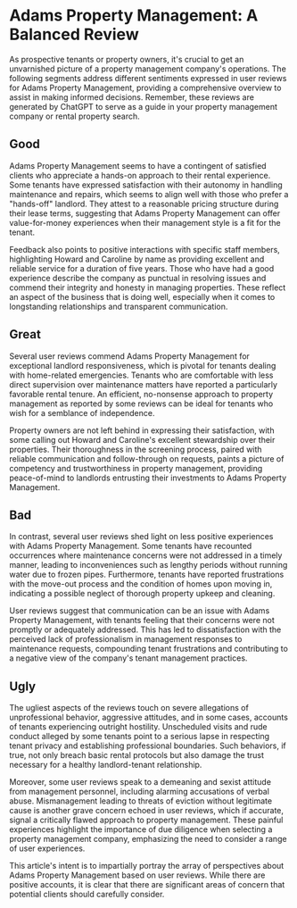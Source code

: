 # Adams Property Management: A Balanced Review

As prospective tenants or property owners, it's crucial to get an unvarnished picture of a property management company's operations. The following segments address different sentiments expressed in user reviews for Adams Property Management, providing a comprehensive overview to assist in making informed decisions. Remember, these reviews are generated by ChatGPT to serve as a guide in your property management company or rental property search.

## Good

Adams Property Management seems to have a contingent of satisfied clients who appreciate a hands-on approach to their rental experience. Some tenants have expressed satisfaction with their autonomy in handling maintenance and repairs, which seems to align well with those who prefer a "hands-off" landlord. They attest to a reasonable pricing structure during their lease terms, suggesting that Adams Property Management can offer value-for-money experiences when their management style is a fit for the tenant.

Feedback also points to positive interactions with specific staff members, highlighting Howard and Caroline by name as providing excellent and reliable service for a duration of five years. Those who have had a good experience describe the company as punctual in resolving issues and commend their integrity and honesty in managing properties. These reflect an aspect of the business that is doing well, especially when it comes to longstanding relationships and transparent communication.

## Great

Several user reviews commend Adams Property Management for exceptional landlord responsiveness, which is pivotal for tenants dealing with home-related emergencies. Tenants who are comfortable with less direct supervision over maintenance matters have reported a particularly favorable rental tenure. An efficient, no-nonsense approach to property management as reported by some reviews can be ideal for tenants who wish for a semblance of independence.

Property owners are not left behind in expressing their satisfaction, with some calling out Howard and Caroline's excellent stewardship over their properties. Their thoroughness in the screening process, paired with reliable communication and follow-through on requests, paints a picture of competency and trustworthiness in property management, providing peace-of-mind to landlords entrusting their investments to Adams Property Management.

## Bad

In contrast, several user reviews shed light on less positive experiences with Adams Property Management. Some tenants have recounted occurrences where maintenance concerns were not addressed in a timely manner, leading to inconveniences such as lengthy periods without running water due to frozen pipes. Furthermore, tenants have reported frustrations with the move-out process and the condition of homes upon moving in, indicating a possible neglect of thorough property upkeep and cleaning.

User reviews suggest that communication can be an issue with Adams Property Management, with tenants feeling that their concerns were not promptly or adequately addressed. This has led to dissatisfaction with the perceived lack of professionalism in management responses to maintenance requests, compounding tenant frustrations and contributing to a negative view of the company's tenant management practices.

## Ugly

The ugliest aspects of the reviews touch on severe allegations of unprofessional behavior, aggressive attitudes, and in some cases, accounts of tenants experiencing outright hostility. Unscheduled visits and rude conduct alleged by some tenants point to a serious lapse in respecting tenant privacy and establishing professional boundaries. Such behaviors, if true, not only breach basic rental protocols but also damage the trust necessary for a healthy landlord-tenant relationship.

Moreover, some user reviews speak to a demeaning and sexist attitude from management personnel, including alarming accusations of verbal abuse. Mismanagement leading to threats of eviction without legitimate cause is another grave concern echoed in user reviews, which if accurate, signal a critically flawed approach to property management. These painful experiences highlight the importance of due diligence when selecting a property management company, emphasizing the need to consider a range of user experiences.

This article's intent is to impartially portray the array of perspectives about Adams Property Management based on user reviews. While there are positive accounts, it is clear that there are significant areas of concern that potential clients should carefully consider.
